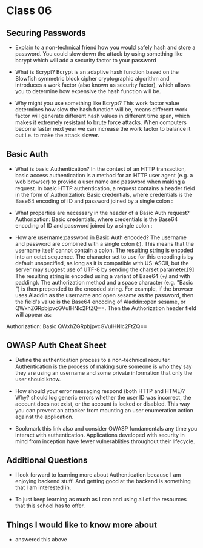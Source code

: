 # Class 06

## Securing Passwords

- Explain to a non-technical friend how you would safely hash and store a password. You could slow down the attack by using something like bcrypt which will add a security factor to your password

- What is Bcrypt? Bcrypt is an adaptive hash function based on the Blowfish symmetric block cipher cryptographic algorithm and introduces a work factor (also known as security factor), which allows you to determine how expensive the hash function will be.

- Why might you use something like Bcrypt? This work factor value determines how slow the hash function will be, means different work factor will generate different hash values in different time span, which makes it extremely resistant to brute force attacks. When computers become faster next year we can increase the work factor to balance it out i.e. to make the attack slower.

## Basic Auth

- What is basic Authentication? In the context of an HTTP transaction, basic access authentication is a method for an HTTP user agent (e.g. a web browser) to provide a user name and password when making a request. In basic HTTP authentication, a request contains a header field in the form of Authorization: Basic credentials, where credentials is the Base64 encoding of ID and password joined by a single colon :

- What properties are necessary in the header of a Basic Auth request? Authorization: Basic credentials, where credentials is the Base64 encoding of ID and password joined by a single colon :

- How are username:password in Basic Auth encoded? The username and password are combined with a single colon (:). This means that the username itself cannot contain a colon.
The resulting string is encoded into an octet sequence. The character set to use for this encoding is by default unspecified, as long as it is compatible with US-ASCII, but the server may suggest use of UTF-8 by sending the charset parameter.[9]
The resulting string is encoded using a variant of Base64 (+/ and with padding).
The authorization method and a space character (e.g. "Basic ") is then prepended to the encoded string.
For example, if the browser uses Aladdin as the username and open sesame as the password, then the field's value is the Base64 encoding of Aladdin:open sesame, or QWxhZGRpbjpvcGVuIHNlc2FtZQ==. Then the Authorization header field will appear as:

Authorization: Basic QWxhZGRpbjpvcGVuIHNlc2FtZQ==

## OWASP Auth Cheat Sheet

- Define the authentication process to a non-technical recruiter. Authentication is the process of making sure someone is who they say they are using an username and some private information that only the user should know.

- How should your error messaging respond (both HTTP and HTML)? Why? should log generic errors whether the user ID was incorrect, the account does not exist, or the account is locked or disabled. This way you can prevent an attacker from mounting an user enumeration action against the application.

- Bookmark this link also and consider OWASP fundamentals any time you interact with authentication. Applications developed with security in mind from inception have fewer vulnerablities throughout their lifecycle.

## Additional Questions

- I look forward to learning more about Authentication because I am enjoying backend stuff. And getting good at the backend is something that I am interested in.

- To just keep learning as much as I can and using all of the resources that this school has to offer.

## Things I would like to know more about

- answered this above